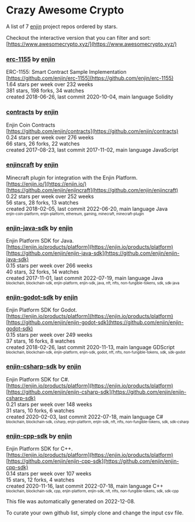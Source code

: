 # Crazy Awesome Crypto
A list of 7 [enjin](https://github.com/enjin) project repos ordered by stars.  

Checkout the interactive version that you can filter and sort: 
[https://www.awesomecrypto.xyz/](https://www.awesomecrypto.xyz/)  


### [erc-1155](https://github.com/enjin/erc-1155) by [enjin](https://github.com/enjin)  
ERC-1155: Smart Contract Sample Implementation  
[https://github.com/enjin/erc-1155](https://github.com/enjin/erc-1155)  
1.64 stars per week over 232 weeks  
381 stars, 198 forks, 34 watches  
created 2018-06-26, last commit 2020-10-04, main language Solidity  


### [contracts](https://github.com/enjin/contracts) by [enjin](https://github.com/enjin)  
Enjin Coin Contracts  
[https://github.com/enjin/contracts](https://github.com/enjin/contracts)  
0.24 stars per week over 276 weeks  
66 stars, 26 forks, 22 watches  
created 2017-08-23, last commit 2017-11-02, main language JavaScript  


### [enjincraft](https://github.com/enjin/enjincraft) by [enjin](https://github.com/enjin)  
Minecraft plugin for integration with the Enjin Platform.  
[https://enjin.io/](https://enjin.io/)  
[https://github.com/enjin/enjincraft](https://github.com/enjin/enjincraft)  
0.22 stars per week over 252 weeks  
56 stars, 28 forks, 13 watches  
created 2018-02-05, last commit 2022-06-20, main language Java  
<sub><sup>enjin-coin-platform, enjin-platform, ethereum, gaming, minecraft, minecraft-plugin</sup></sub>


### [enjin-java-sdk](https://github.com/enjin/enjin-java-sdk) by [enjin](https://github.com/enjin)  
Enjin Platform SDK for Java.  
[https://enjin.io/products/platform](https://enjin.io/products/platform)  
[https://github.com/enjin/enjin-java-sdk](https://github.com/enjin/enjin-java-sdk)  
0.15 stars per week over 266 weeks  
40 stars, 32 forks, 14 watches  
created 2017-11-01, last commit 2022-07-19, main language Java  
<sub><sup>blockchain, blockchain-sdk, enjin-platform, enjin-sdk, java, nft, nfts, non-fungible-tokens, sdk, sdk-java</sup></sub>


### [enjin-godot-sdk](https://github.com/enjin/enjin-godot-sdk) by [enjin](https://github.com/enjin)  
Enjin Platform SDK for Godot.  
[https://enjin.io/products/platform](https://enjin.io/products/platform)  
[https://github.com/enjin/enjin-godot-sdk](https://github.com/enjin/enjin-godot-sdk)  
0.15 stars per week over 249 weeks  
37 stars, 16 forks, 8 watches  
created 2018-02-26, last commit 2020-11-13, main language GDScript  
<sub><sup>blockchain, blockchain-sdk, enjin-platform, enjin-sdk, godot, nft, nfts, non-fungible-tokens, sdk, sdk-godot</sup></sub>


### [enjin-csharp-sdk](https://github.com/enjin/enjin-csharp-sdk) by [enjin](https://github.com/enjin)  
Enjin Platform SDK for C#.  
[https://enjin.io/products/platform](https://enjin.io/products/platform)  
[https://github.com/enjin/enjin-csharp-sdk](https://github.com/enjin/enjin-csharp-sdk)  
0.21 stars per week over 148 weeks  
31 stars, 10 forks, 6 watches  
created 2020-02-03, last commit 2022-07-18, main language C#  
<sub><sup>blockchain, blockchain-sdk, csharp, enjin-platform, enjin-sdk, nft, nfts, non-fungible-tokens, sdk, sdk-csharp</sup></sub>


### [enjin-cpp-sdk](https://github.com/enjin/enjin-cpp-sdk) by [enjin](https://github.com/enjin)  
Enjin Platform SDK for C++.  
[https://enjin.io/products/platform](https://enjin.io/products/platform)  
[https://github.com/enjin/enjin-cpp-sdk](https://github.com/enjin/enjin-cpp-sdk)  
0.14 stars per week over 107 weeks  
15 stars, 12 forks, 4 watches  
created 2020-11-16, last commit 2022-07-18, main language C++  
<sub><sup>blockchain, blockchain-sdk, cpp, enjin-platform, enjin-sdk, nft, nfts, non-fungible-tokens, sdk, sdk-cpp</sup></sub>


This file was automatically generated on 2022-12-08.  

To curate your own github list, simply clone and change the input csv file.  